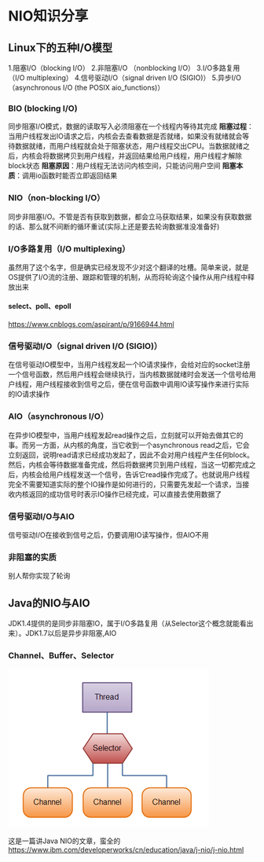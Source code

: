 # NIO知识分享

## Linux下的五种I/O模型

1.阻塞I/O（blocking I/O）
2.非阻塞I/O （nonblocking I/O）
3.I/O多路复用 （I/O multiplexing）
4.信号驱动I/O（signal driven I/O (SIGIO)）
5.异步I/O（asynchronous I/O (the POSIX aio_functions)）

### BIO (blocking I/O)

同步阻塞I/O模式，数据的读取写入必须阻塞在一个线程内等待其完成
**阻塞过程**：当用户线程发出IO请求之后，内核会去查看数据是否就绪，如果没有就绪就会等待数据就绪，而用户线程就会处于阻塞状态，用户线程交出CPU。当数据就绪之后，内核会将数据拷贝到用户线程，并返回结果给用户线程，用户线程才解除block状态
**阻塞原因**：用户线程无法访问内核空间，只能访问用户空间
**阻塞本质**：调用io函数时能否立即返回结果

### NIO（non-blocking I/O）

同步非阻塞I/O。不管是否有获取到数据，都会立马获取结果，如果没有获取数据的话、那么就不间断的循环重试(实际上还是要去轮询数据准没准备好)

### I/O多路复用（I/O multiplexing）

虽然用了这个名字，但是确实已经发现不少对这个翻译的吐槽。简单来说，就是OS提供了I/O流的注册、跟踪和管理的机制，从而将轮询这个操作从用户线程中释放出来

#### select、poll、epoll

<https://www.cnblogs.com/aspirant/p/9166944.html>

### 信号驱动I/O（signal driven I/O (SIGIO)）

在信号驱动IO模型中，当用户线程发起一个IO请求操作，会给对应的socket注册一个信号函数，然后用户线程会继续执行，当内核数据就绪时会发送一个信号给用户线程，用户线程接收到信号之后，便在信号函数中调用IO读写操作来进行实际的IO请求操作

### AIO（asynchronous I/O）

在异步IO模型中，当用户线程发起read操作之后，立刻就可以开始去做其它的事。而另一方面，从内核的角度，当它收到一个asynchronous read之后，它会立刻返回，说明read请求已经成功发起了，因此不会对用户线程产生任何block。然后，内核会等待数据准备完成，然后将数据拷贝到用户线程，当这一切都完成之后，内核会给用户线程发送一个信号，告诉它read操作完成了。也就说用户线程完全不需要知道实际的整个IO操作是如何进行的，只需要先发起一个请求，当接收内核返回的成功信号时表示IO操作已经完成，可以直接去使用数据了

### 信号驱动I/O与AIO

信号驱动I/O在接收到信号之后，仍要调用IO读写操作，但AIO不用

### 非阻塞的实质

别人帮你实现了轮询

## Java的NIO与AIO

JDK1.4提供的是同步非阻塞IO，属于I/O多路复用（从Selector这个概念就能看出来）。JDK1.7以后是异步非阻塞,AIO

### Channel、Buffer、Selector

![avatar](javanio.png)

这是一篇讲Java NIO的文章，蛮全的
<https://www.ibm.com/developerworks/cn/education/java/j-nio/j-nio.html>
